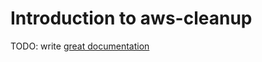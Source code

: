 # Introduction to aws-cleanup

TODO: write [great documentation](http://jacobian.org/writing/what-to-write/)
